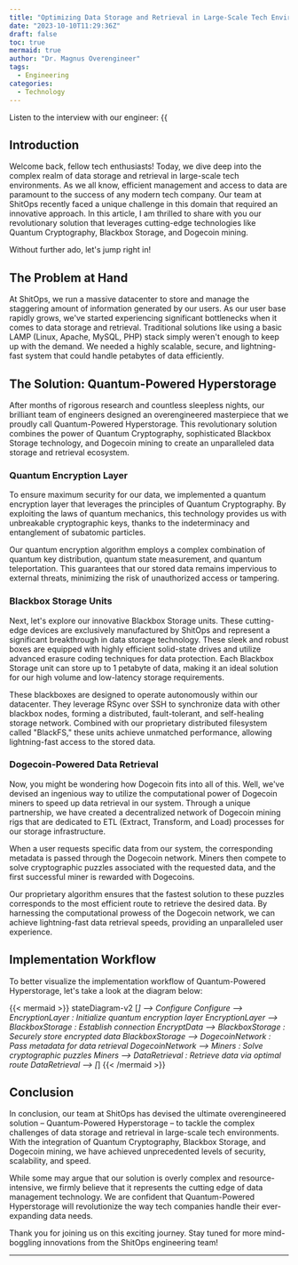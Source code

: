 ```yaml
---
title: "Optimizing Data Storage and Retrieval in Large-Scale Tech Environments"
date: "2023-10-10T11:29:36Z"
draft: false
toc: true
mermaid: true
author: "Dr. Magnus Overengineer"
tags:
  - Engineering
categories:
  - Technology
---
```


Listen to the interview with our engineer: {{<audio src="https://s3.chaops.de/shitops/podcasts/optimizing-data-storage-and-retrieval-in-large-scale-tech-environments.mp3" class="audio">}}

## Introduction

Welcome back, fellow tech enthusiasts! Today, we dive deep into the complex realm of data storage and retrieval in large-scale tech environments. As we all know, efficient management and access to data are paramount to the success of any modern tech company. Our team at ShitOps recently faced a unique challenge in this domain that required an innovative approach. In this article, I am thrilled to share with you our revolutionary solution that leverages cutting-edge technologies like Quantum Cryptography, Blackbox Storage, and Dogecoin mining. 

Without further ado, let's jump right in!

## The Problem at Hand

At ShitOps, we run a massive datacenter to store and manage the staggering amount of information generated by our users. As our user base rapidly grows, we've started experiencing significant bottlenecks when it comes to data storage and retrieval. Traditional solutions like using a basic LAMP (Linux, Apache, MySQL, PHP) stack simply weren't enough to keep up with the demand. We needed a highly scalable, secure, and lightning-fast system that could handle petabytes of data efficiently.

## The Solution: Quantum-Powered Hyperstorage

After months of rigorous research and countless sleepless nights, our brilliant team of engineers designed an overengineered masterpiece that we proudly call Quantum-Powered Hyperstorage. This revolutionary solution combines the power of Quantum Cryptography, sophisticated Blackbox Storage technology, and Dogecoin mining to create an unparalleled data storage and retrieval ecosystem.

### Quantum Encryption Layer

To ensure maximum security for our data, we implemented a quantum encryption layer that leverages the principles of Quantum Cryptography. By exploiting the laws of quantum mechanics, this technology provides us with unbreakable cryptographic keys, thanks to the indeterminacy and entanglement of subatomic particles.

Our quantum encryption algorithm employs a complex combination of quantum key distribution, quantum state measurement, and quantum teleportation. This guarantees that our stored data remains impervious to external threats, minimizing the risk of unauthorized access or tampering.

### Blackbox Storage Units

Next, let's explore our innovative Blackbox Storage units. These cutting-edge devices are exclusively manufactured by ShitOps and represent a significant breakthrough in data storage technology. These sleek and robust boxes are equipped with highly efficient solid-state drives and utilize advanced erasure coding techniques for data protection. Each Blackbox Storage unit can store up to 1 petabyte of data, making it an ideal solution for our high volume and low-latency storage requirements.

These blackboxes are designed to operate autonomously within our datacenter. They leverage RSync over SSH to synchronize data with other blackbox nodes, forming a distributed, fault-tolerant, and self-healing storage network. Combined with our proprietary distributed filesystem called "BlackFS," these units achieve unmatched performance, allowing lightning-fast access to the stored data.

### Dogecoin-Powered Data Retrieval

Now, you might be wondering how Dogecoin fits into all of this. Well, we've devised an ingenious way to utilize the computational power of Dogecoin miners to speed up data retrieval in our system. Through a unique partnership, we have created a decentralized network of Dogecoin mining rigs that are dedicated to ETL (Extract, Transform, and Load) processes for our storage infrastructure.

When a user requests specific data from our system, the corresponding metadata is passed through the Dogecoin network. Miners then compete to solve cryptographic puzzles associated with the requested data, and the first successful miner is rewarded with Dogecoins.

Our proprietary algorithm ensures that the fastest solution to these puzzles corresponds to the most efficient route to retrieve the desired data. By harnessing the computational prowess of the Dogecoin network, we can achieve lightning-fast data retrieval speeds, providing an unparalleled user experience.

## Implementation Workflow

To better visualize the implementation workflow of Quantum-Powered Hyperstorage, let's take a look at the diagram below:

{{< mermaid >}}
stateDiagram-v2
[*] --> Configure
Configure --> EncryptionLayer : Initialize quantum encryption layer
EncryptionLayer --> BlackboxStorage : Establish connection
EncryptData --> BlackboxStorage : Securely store encrypted data
BlackboxStorage --> DogecoinNetwork : Pass metadata for data retrieval
DogecoinNetwork --> Miners : Solve cryptographic puzzles
Miners --> DataRetrieval : Retrieve data via optimal route
DataRetrieval --> [*]
{{< /mermaid >}}

## Conclusion

In conclusion, our team at ShitOps has devised the ultimate overengineered solution – Quantum-Powered Hyperstorage – to tackle the complex challenges of data storage and retrieval in large-scale tech environments. With the integration of Quantum Cryptography, Blackbox Storage, and Dogecoin mining, we have achieved unprecedented levels of security, scalability, and speed.

While some may argue that our solution is overly complex and resource-intensive, we firmly believe that it represents the cutting edge of data management technology. We are confident that Quantum-Powered Hyperstorage will revolutionize the way tech companies handle their ever-expanding data needs.

Thank you for joining us on this exciting journey. Stay tuned for more mind-boggling innovations from the ShitOps engineering team!

---